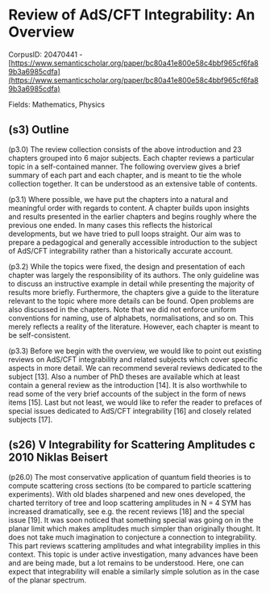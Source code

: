 # Review of AdS/CFT Integrability: An Overview

CorpusID: 20470441 - [https://www.semanticscholar.org/paper/bc80a41e800e58c4bbf965cf6fa89b3a6985cdfa](https://www.semanticscholar.org/paper/bc80a41e800e58c4bbf965cf6fa89b3a6985cdfa)

Fields: Mathematics, Physics

## (s3) Outline
(p3.0) The review collection consists of the above introduction and 23 chapters grouped into 6 major subjects. Each chapter reviews a particular topic in a self-contained manner. The following overview gives a brief summary of each part and each chapter, and is meant to tie the whole collection together. It can be understood as an extensive table of contents.

(p3.1) Where possible, we have put the chapters into a natural and meaningful order with regards to content. A chapter builds upon insights and results presented in the earlier chapters and begins roughly where the previous one ended. In many cases this reflects the historical developments, but we have tried to pull loops straight. Our aim was to prepare a pedagogical and generally accessible introduction to the subject of AdS/CFT integrability rather than a historically accurate account.

(p3.2) While the topics were fixed, the design and presentation of each chapter was largely the responsibility of its authors. The only guideline was to discuss an instructive example in detail while presenting the majority of results more briefly. Furthermore, the chapters give a guide to the literature relevant to the topic where more details can be found. Open problems are also discussed in the chapters. Note that we did not enforce uniform conventions for naming, use of alphabets, normalisations, and so on. This merely reflects a reality of the literature. However, each chapter is meant to be self-consistent.

(p3.3) Before we begin with the overview, we would like to point out existing reviews on AdS/CFT integrability and related subjects which cover specific aspects in more detail. We can recommend several reviews dedicated to the subject [13]. Also a number of PhD theses are available which at least contain a general review as the introduction [14]. It is also worthwhile to read some of the very brief accounts of the subject in the form of news items [15]. Last but not least, we would like to refer the reader to prefaces of special issues dedicated to AdS/CFT integrability [16] and closely related subjects [17]. 
## (s26) V Integrability for Scattering Amplitudes c 2010 Niklas Beisert
(p26.0) The most conservative application of quantum field theories is to compute scattering cross sections (to be compared to particle scattering experiments). With old blades sharpened and new ones developed, the charted territory of tree and loop scattering amplitudes in N = 4 SYM has increased dramatically, see e.g. the recent reviews [18] and the special issue [19]. It was soon noticed that something special was going on in the planar limit which makes amplitudes much simpler than originally thought. It does not take much imagination to conjecture a connection to integrability. This part reviews scattering amplitudes and what integrability implies in this context. This topic is under active investigation, many advances have been and are being made, but a lot remains to be understood. Here, one can expect that integrability will enable a similarly simple solution as in the case of the planar spectrum.
